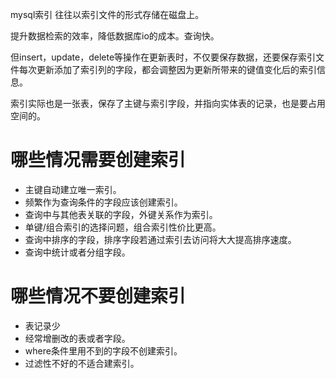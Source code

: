 mysql索引 往往以索引文件的形式存储在磁盘上。

提升数据检索的效率，降低数据库io的成本。查询快。

但insert，update，delete等操作在更新表时，不仅要保存数据，还要保存索引文件每次更新添加了索引列的字段，都会调整因为更新所带来的键值变化后的索引信息。

索引实际也是一张表，保存了主键与索引字段，并指向实体表的记录，也是要占用空间的。



# 哪些情况需要创建索引

- 主键自动建立唯一索引。
- 频繁作为查询条件的字段应该创建索引。
- 查询中与其他表关联的字段，外键关系作为索引。
- 单键/组合索引的选择问题，组合索引性价比更高。
- 查询中排序的字段，排序字段若通过索引去访问将大大提高排序速度。
- 查询中统计或者分组字段。

# 哪些情况不要创建索引

- 表记录少
- 经常增删改的表或者字段。
- where条件里用不到的字段不创建索引。
-  过滤性不好的不适合建索引。